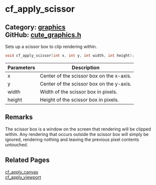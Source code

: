 [](../header.md ':include')

# cf_apply_scissor

Category: [graphics](/api_reference?id=graphics)  
GitHub: [cute_graphics.h](https://github.com/RandyGaul/cute_framework/blob/master/include/cute_graphics.h)  
---

Sets up a scissor box to clip rendering within.

```cpp
void cf_apply_scissor(int x, int y, int width, int height);
```

Parameters | Description
--- | ---
x | Center of the scissor box on the x-axis.
y | Center of the scissor box on the y-axis.
width | Width of the scissor box in pixels.
height | Height of the scissor box in pixels.

## Remarks

The scissor box is a window on the screen that rendering will be clipped within. Any rendering that occurs outside the
scissor box will simply be ignored, rendering nothing and leaving the previous pixel contents untouched.

## Related Pages

[cf_apply_canvas](/graphics/cf_apply_canvas.md)  
[cf_apply_viewport](/graphics/cf_apply_viewport.md)  
